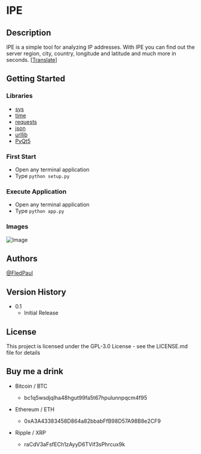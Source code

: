 # IPE

## Description

IPE is a simple tool for analyzing IP addresses. With IPE you can find out the server region, city, country, longitude and latitude and much more in seconds. [[Translate](https://www.deepl.com/de/translator#en/de/IPE%20is%20a%20simple%20tool%20for%20analyzing%20IP%20addresses.%20With%20IPE%20you%20can%20find%20out%20the%20server%20region%2C%20city%2C%20country%2C%20longitude%20and%20latitude%20and%20much%20more%20in%20seconds.)]

## Getting Started

### Libraries
- [sys](https://docs.python.org/3/library/sys.html)
- [time](https://docs.python.org/3/library/time.html)
- [requests](https://pypi.org/project/requests/)
- [json](https://docs.python.org/3/library/json.html)
- [urllib](https://docs.python.org/3/library/urllib.html)
- [PyQt5](https://pypi.org/project/PyQt5/)

### First Start
- Open any terminal application
- Type ```python setup.py```

### Execute Application
- Open any terminal application
- Type ```python app.py```

### Images
![Image](https://i.postimg.cc/DwF5MsDM/image.png)

## Authors
[@FledPaul](https://twitter.com/dompizzie)

## Version History

- 0.1
  - Initial Release

## License

This project is licensed under the GPL-3.0 License - see the LICENSE.md file for details

## Buy me a drink
- Bitcoin / BTC
  - bc1q5wsdjqlha48hgut99fa5t67hpulunnpqcm4f95

- Ethereum / ETH
  - 0xA3A43383458D864a82bbabFfB98D57A98B8e2CF9

- Ripple / XRP
  - raCdV3aFsfECh1zAyyD6TVif3sPhrcux9k
